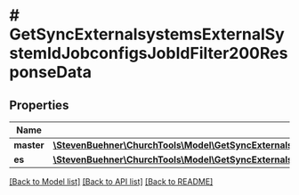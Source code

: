 # # GetSyncExternalsystemsExternalSystemIdJobconfigsJobIdFilter200ResponseData

## Properties

Name | Type | Description | Notes
------------ | ------------- | ------------- | -------------
**master** | [**\StevenBuehner\ChurchTools\Model\GetSyncExternalsystemsExternalSystemIdJobconfigsJobIdFilter200ResponseDataMasterInner[]**](GetSyncExternalsystemsExternalSystemIdJobconfigsJobIdFilter200ResponseDataMasterInner.md) |  |
**es** | [**\StevenBuehner\ChurchTools\Model\GetSyncExternalsystemsExternalSystemIdJobconfigsJobIdFilter200ResponseDataMasterInner[]**](GetSyncExternalsystemsExternalSystemIdJobconfigsJobIdFilter200ResponseDataMasterInner.md) |  |

[[Back to Model list]](../../README.md#models) [[Back to API list]](../../README.md#endpoints) [[Back to README]](../../README.md)

